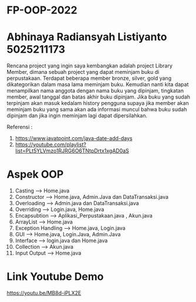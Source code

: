 # FP-OOP-2022

# Abhinaya Radiansyah Listiyanto 5025211173

Rencana project yang ingin saya kembangkan adalah project Library Member, 
dimana sebuah project yang dapat meminjam buku di perpustakaan. 
Terdapat beberapa member bronze, silver, gold yang dikategorikan dalam masa lama meminjam buku. 
Kemudian nanti kita dapat menampilkan nama anggota dengan nama buku yang dipinjam, tingkatan member, awal tanggal dan batas akhir buku dipinjam. 
Jika buku yang sudah terpinjam akan masuk kedalam history pengguna supaya jika member akan meminjam buku yang sama akan ada informasi muncul bahwa buku sudah dipinjam 
dan jika ingin meminjam lagi dapat dipersilahkan.

Referensi :
1. https://www.javatpoint.com/java-date-add-days
2. https://youtube.com/playlist?list=PLt5YLVmzo1RJRG6O6TNtpDrtx1xgAD0aS

# Aspek OOP
1.	Casting --> Home.java
2.	Constructor --> Home.java, Admin.Java dan DataTransaksi.java
3.	Overloading --> Admin.java dan DataTransaksi.java
4.	Overriding --> Login.java, Home.java
5.	Encapsubtion --> Aplikasi_Perpustakaan.java , Akun.java
6.	ArrayList --> Home.java
7.	Exception Handling --> Home.java, Login.java
8.	GUI --> Home.java, Login.Java, Admin.Java
9.	Interface --> login.java dan Home.java
10.	Collection --> Akun.java
11.	Input Output --> Home.java

# Link Youtube Demo
https://youtu.be/MB8d-iPLX2E
